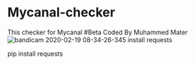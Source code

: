 # Mycanal-checker
This checker for Mycanal #Beta Coded By Muhammed Mater
![bandicam 2020-02-19 08-34-26-345](https://user-images.githubusercontent.com/56846637/74808077-b5918e80-52f2-11ea-9c82-8af98f505ef5.jpg)
install requests

pip install requests
